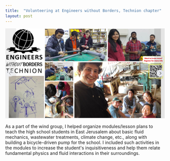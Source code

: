 ```yaml
---
title:  "Volunteering at Engineers without Borders, Technion chapter"
layout: post
---
```


![Flower](https://github.com/bmanjaree/bmanjaree.github.io/blob/master/Screenshot%202022-12-30%20at%203.20.17%20PM.png)

As a part of the wind group, I helped organize modules/lesson plans to teach the high school students in East Jerusalem about basic fluid mechanics, wastewater treatments, climate change, etc., along with building a bicycle-driven pump for the school. I included such activities in the modules to increase the student's inquisitiveness and help them relate fundamental physics and fluid interactions in their surroundings.
